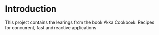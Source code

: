 # Introduction
This project contains the learings from the book Akka Cookbook: Recipes for concurrent, fast and reactive applications
